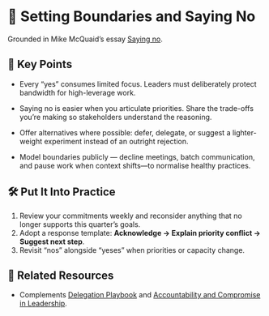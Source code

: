 # 🛑 Setting Boundaries and Saying No

Grounded in Mike McQuaid’s essay [Saying no](https://mikemcquaid.com/saying-no/).

## 🔑 Key Points

- Every “yes” consumes limited focus.
  Leaders must deliberately protect bandwidth for high-leverage work.

- Saying no is easier when you articulate priorities.
  Share the trade-offs you’re making so stakeholders understand the reasoning.

- Offer alternatives where possible: defer, delegate, or suggest a lighter-weight experiment instead of an outright rejection.

- Model boundaries publicly — decline meetings, batch communication, and pause work when context shifts—to normalise healthy practices.

## 🛠️ Put It Into Practice

1. Review your commitments weekly and reconsider anything that no longer supports this quarter’s goals.
2. Adopt a response template: **Acknowledge → Explain priority conflict → Suggest next step**.
3. Revisit “nos” alongside “yeses” when priorities or capacity change.

## 🔗 Related Resources

- Complements [Delegation Playbook](delegation-playbook.md) and [Accountability and Compromise in Leadership](accountability-and-compromise-in-leadership.md).
